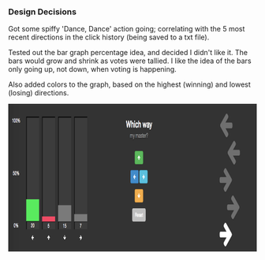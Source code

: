 ### Design Decisions

Got some spiffy 'Dance, Dance' action going; correlating with the 5 most recent directions in the click history (being saved to a txt file).

Tested out the bar graph percentage idea, and decided I didn't like it. The bars would grow and shrink as votes were tallied. I like the idea of the bars only going up, not down, when voting is happening.

Also added colors to the graph, based on the highest (winning) and lowest (losing) directions.

<a href="img/dance_dance_design.png"><img src="img/dance_dance_design.png" height="300"></a>
